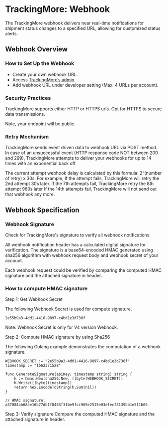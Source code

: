 # TrackingMore: Webhook
The TrackingMore webhook delivers near real-time notifications for shipment status changes to a specified URL, allowing for customized status alerts. 

## Webhook Overview
### How to Set Up the Webhook
* Create your own webhook URL.
* Access [TrackingMore’s admin](https://www.trackingmore.com/signup.html).
* Add webhook URL under developer setting (Max. 4 URLs per account).


### Security Practices
TrackingMore supports either HTTP or HTTPS urls. Opt for HTTPS to secure data transmissions. 

Note, your endpoint will be public.

### Retry Mechanism
TrackingMore sends event driven data to webhook URL via POST method. In case of an unsuccessful event (HTTP response code NOT between 200 and 299), TrackingMore attempts to deliver your webhooks for up to 14 times with an exponential back off.

The current attempt webhook delay is calculated by this formula: 2^(number of retry) x 30s. For example, If the attempt fails, TrackingMore will retry the 2nd attempt 30s later. If the 7th attempts fail, TrackingMore retry the 8th attempt 960s later If the 14th attempts fail, TrackingMore will not send out that webhook any more.

## Webhook Specification
### Webhook Signature
Check for TrackingMore's signature to verify all webhook notifications.

All webhook notification header has a calculated digital signature for verification. The signature is a base64-encoded HMAC generated using sha256 algorithm with webhook request body and webhook secret of your account.

Each webhook request could be verified by comparing the computed HMAC signature and the attached signature in header.

### How to compute HMAC signature
Step 1: Get Webhook Secret

The following Webhook Secret is used for compute signature.

~~~
2e55b9a3-4dd1-4416-9897-c4bd1e3d738f
~~~

Note: Webhook Secret is only for V4 version Webhook.

Step 2: Compute HMAC signature by using Sha256

The following Golang example demonstrates the computation of a webhook signature.

~~~
WEBHOOK_SECRET := "2e55b9a3-4dd1-4416-9897-c4bd1e3d738f"
timestamp := "1662371528"

func GenerateSignature(apiKey, timestamp string) string {
	h := hmac.New(sha256.New, []byte(WEBHOOK_SECRET))
	h.Write([]byte(timestamp))
	return hex.EncodeToString(h.Sum(nil))
}

// HMAC signature: a37084ab68ae16b77db1f8463f31be9fcc965e2515e03efecf8139bb1e511b06
~~~

Step 3: Verify signature
Compare the computed HMAC signature and the attached signature in header.

